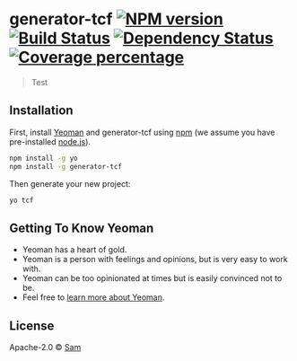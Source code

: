 # generator-tcf [![NPM version][npm-image]][npm-url] [![Build Status][travis-image]][travis-url] [![Dependency Status][daviddm-image]][daviddm-url] [![Coverage percentage][coveralls-image]][coveralls-url]
> Test

## Installation

First, install [Yeoman](http://yeoman.io) and generator-tcf using [npm](https://www.npmjs.com/) (we assume you have pre-installed [node.js](https://nodejs.org/)).

```bash
npm install -g yo
npm install -g generator-tcf
```

Then generate your new project:

```bash
yo tcf
```

## Getting To Know Yeoman

 * Yeoman has a heart of gold.
 * Yeoman is a person with feelings and opinions, but is very easy to work with.
 * Yeoman can be too opinionated at times but is easily convinced not to be.
 * Feel free to [learn more about Yeoman](http://yeoman.io/).

## License

Apache-2.0 © [Sam]()


[npm-image]: https://badge.fury.io/js/generator-tcf.svg
[npm-url]: https://npmjs.org/package/generator-tcf
[travis-image]: https://travis-ci.org/Samoulou/generator-tcf.svg?branch=master
[travis-url]: https://travis-ci.org/Samoulou/generator-tcf
[daviddm-image]: https://david-dm.org/Samoulou/generator-tcf.svg?theme=shields.io
[daviddm-url]: https://david-dm.org/Samoulou/generator-tcf
[coveralls-image]: https://coveralls.io/repos/Samoulou/generator-tcf/badge.svg
[coveralls-url]: https://coveralls.io/r/Samoulou/generator-tcf
